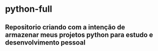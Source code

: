 # python-full
## Repositorio criando com a intenção de armazenar meus projetos python para estudo e desenvolvimento pessoal
